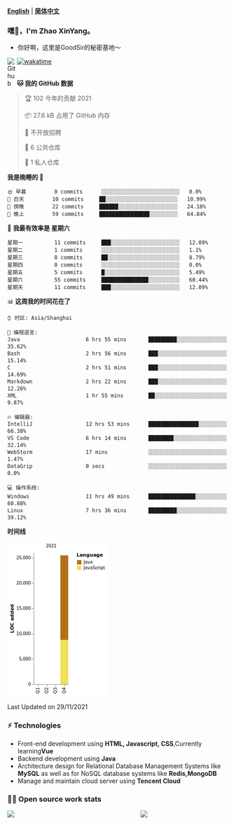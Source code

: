 [**English**](README.md) | [**简体中文**](README.zh_CN.md)
### 嘿👋，I'm Zhao XinYang。

- 你好啊，这里是GoodSir的秘密基地～

[![wakatime](https://wakatime.com/badge/user/04e3f192-51ae-42c4-9648-523f599b5595.svg)](https://wakatime.com/@04e3f192-51ae-42c4-9648-523f599b5595)
<a href="https://github.com/1677883418">
<img align="left" alt="Github" width="22px" src="https://cdn.jsdelivr.net/npm/simple-icons@v3/icons/github.svg" />
</a>
<br/>
<br/>

<!--START_SECTION:waka-->
**🐱 我的 GitHub 数据** 

> 🏆 102 今年的贡献 2021
 > 
> 📦 27.6 kB 占用了 GitHub 内存 
 > 
> 🚫 不开放招聘
 > 
> 📜 6 公共仓库 
 > 
> 🔑 1 私人仓库 
 > 
**我是晚睡的 🦉** 

```text
🌞 早晨         0 commits      ░░░░░░░░░░░░░░░░░░░░░░░░░   0.0% 
🌆 白天         10 commits     ██░░░░░░░░░░░░░░░░░░░░░░░   10.99% 
🌃 傍晚         22 commits     ██████░░░░░░░░░░░░░░░░░░░   24.18% 
🌙 晚上         59 commits     ████████████████░░░░░░░░░   64.84%

```
📅 **我最有效率是 星期六** 

```text
星期一          11 commits     ███░░░░░░░░░░░░░░░░░░░░░░   12.09% 
星期二          1 commits      ░░░░░░░░░░░░░░░░░░░░░░░░░   1.1% 
星期三          8 commits      ██░░░░░░░░░░░░░░░░░░░░░░░   8.79% 
星期四          0 commits      ░░░░░░░░░░░░░░░░░░░░░░░░░   0.0% 
星期五          5 commits      █░░░░░░░░░░░░░░░░░░░░░░░░   5.49% 
星期六          55 commits     ███████████████░░░░░░░░░░   60.44% 
星期天          11 commits     ███░░░░░░░░░░░░░░░░░░░░░░   12.09%

```


📊 **这周我的时间花在了** 

```text
⌚︎ 时区: Asia/Shanghai

💬 编程语言: 
Java                     6 hrs 55 mins       █████████░░░░░░░░░░░░░░░░   35.62% 
Bash                     2 hrs 56 mins       ███░░░░░░░░░░░░░░░░░░░░░░   15.14% 
C                        2 hrs 51 mins       ███░░░░░░░░░░░░░░░░░░░░░░   14.69% 
Markdown                 2 hrs 22 mins       ███░░░░░░░░░░░░░░░░░░░░░░   12.26% 
XML                      1 hr 55 mins        ██░░░░░░░░░░░░░░░░░░░░░░░   9.87%

🔥 编辑器: 
IntelliJ                 12 hrs 53 mins      ████████████████░░░░░░░░░   66.38% 
VS Code                  6 hrs 14 mins       ████████░░░░░░░░░░░░░░░░░   32.14% 
WebStorm                 17 mins             ░░░░░░░░░░░░░░░░░░░░░░░░░   1.47% 
DataGrip                 0 secs              ░░░░░░░░░░░░░░░░░░░░░░░░░   0.0%

💻 操作系统: 
Windows                  11 hrs 49 mins      ███████████████░░░░░░░░░░   60.88% 
Linux                    7 hrs 36 mins       █████████░░░░░░░░░░░░░░░░   39.12%

```

**时间线**

![Chart not found](https://raw.githubusercontent.com/1677883418/1677883418/master/charts/bar_graph.png) 


 Last Updated on 29/11/2021
<!--END_SECTION:waka-->


### ⚡ Technologies
- Front-end development using **HTML, Javascript, CSS**,Currently learning**Vue**
- Backend development using **Java**
- Architecture design for Relational Database Management Systems like **MySQL** as well as for NoSQL database systems like **Redis,MongoDB**
- Manage and maintain cloud server using **Tencent Cloud**

### 👨‍💻 Open source work stats

<img align="left" src="https://github-readme-stats.vercel.app/api?username=1677883418&theme=tokyonight&show_icons=true" />
<img align='right' src='https://octodex.github.com/images/daftpunktocat-thomas.gif' width='200"'>